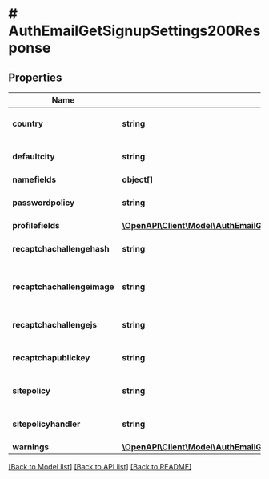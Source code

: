 # # AuthEmailGetSignupSettings200Response

## Properties

Name | Type | Description | Notes
------------ | ------------- | ------------- | -------------
**country** | **string** | Default country | [optional] [default to 'null']
**defaultcity** | **string** | Default city | [optional] [default to 'null']
**namefields** | **object[]** |  |
**passwordpolicy** | **string** | Password policy | [optional] [default to 'null']
**profilefields** | [**\OpenAPI\Client\Model\AuthEmailGetSignupSettings200ResponseProfilefieldsInner[]**](AuthEmailGetSignupSettings200ResponseProfilefieldsInner.md) |  | [optional]
**recaptchachallengehash** | **string** | Recaptcha challenge hash | [optional] [default to 'null']
**recaptchachallengeimage** | **string** | Recaptcha challenge noscript image | [optional] [default to 'null']
**recaptchachallengejs** | **string** | Recaptcha challenge js url | [optional] [default to 'null']
**recaptchapublickey** | **string** | Recaptcha public key | [optional] [default to 'null']
**sitepolicy** | **string** | Site policy | [optional] [default to 'null']
**sitepolicyhandler** | **string** | Site policy handler | [optional] [default to 'null']
**warnings** | [**\OpenAPI\Client\Model\AuthEmailGetSignupSettings200ResponseWarningsInner[]**](AuthEmailGetSignupSettings200ResponseWarningsInner.md) |  | [optional]

[[Back to Model list]](../../README.md#models) [[Back to API list]](../../README.md#endpoints) [[Back to README]](../../README.md)
